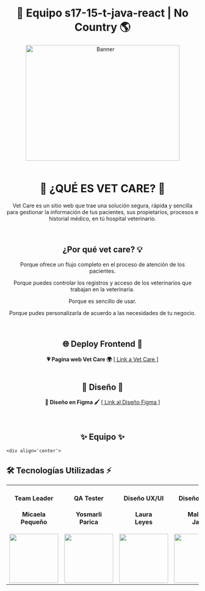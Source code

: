<h1 align="center">💓 Equipo s17-15-t-java-react | No Country 🌎</h1>
 
  <!-- PROJECT LOGO -->
  <div align='center'>
    <a href="https://the-pet.vercel.app//" target="_blank">
      <img src="![logo_variant](https://github.com/user-attachments/assets/22c3f41f-4f9e-4dd2-8f0d-2aa7dce2f105)" alt="Banner" width="403" height="302">
    </a>
  </div> 

<br>

<h1 align='center'>📑 ¿QUÉ ES  VET CARE? 🌈</h1>

<div align="center">
  <p>
   Vet Care es un sitio web que trae una solución segura, rápida y sencilla para gestionar la información de tus pacientes, sus propietarios, procesos e historial médico, en tú hospital veterinario. 
  </p>
</div>

<br>

<h2 align="center">¿Por qué vet care? 💡</h2>

<div align="center">
  <p>Porque ofrece un flujo completo en el proceso de atención de los pacientes. </p>
  <p>Porque puedes controlar los registros  y acceso de los veterinarios que trabajan en la veterinaria. </p>
  <p>Porque es sencillo de usar. </p>
  <p>Porque pudes personalizarla de acuerdo a las necesidades de tu negocio. </p>
</div>

<br>

<div align='center'>
  <h2>🌐 Deploy Frontend 🌟</h2>
</div>
<div align='center'>
  <b>💗 Pagina web Vet Care 🌍</b>
    <a href="https://the-pet.vercel.app/">[ Link a Vet Care ]</a>
</div>

<br>

<div align='center'>
  <h2>🎨 Diseño 🎨</h2>
</div>

<div align='center'>
  <b>🌈 Diseño en Figma 🖌️</b>
    <a href="https://www.figma.com/design/keH7ha6fp6UKMkbzcKrzPS/WEB-APP-VetCare?node-id=0-1&node-type=canvas&t=5mPkHoI2Z7U7ZTfO-0">[ Link al Diseño Figma ]</a>
</div>

<br>

<br>
<h2 align='center'>✨ Equipo ✨</h2>
<table align='center'>
  <tr>
    <td align='center'>
      <div>
       <h4>Team Leader</h4>
       <a href="https://www.linkedin.com/in/micaelapequeno/" target="_blank" rel="author">
        </a>
          <h4 style="margin-top: 1rem;">Micaela <br>Pequeño</h4>
        <div style='display: flex; flex-direction: column'>
          <a href="https://www.linkedin.com/in/micaelapequeno/" target="_blank">
            <img style='width:8rem' src="https://media.licdn.com/dms/image/v2/D4D35AQG1cHuRiwE43A/profile-framedphoto-shrink_800_800/profile-framedphoto-shrink_800_800/0/1699567187173?e=1727118000&v=beta&t=KDdlVleLf6_yCVQHygimUqqnK9DfGG-t7gDqh1TmNC0"/>
          </a>
        </div>
      </div>
       </td>
    <td align='center'>
      <div>
       <h4>QA Tester</h4>
        <a href="https://www.linkedin.com/in/yosmarli-parica-1156461a2/" target="_blank" rel="author">
        </a>
            <h4 style="margin-top: 1rem;">Yosmarli <br>Parica</h4>
        <div style='display: flex; flex-direction: column'>
          <a href="https://www.linkedin.com/in/yosmarli-parica-1156461a2/" target="_blank">
            <img style='width:8rem' src="https://media.licdn.com/dms/image/v2/D4D35AQGUM1p4R6W3mQ/profile-framedphoto-shrink_200_200/profile-framedphoto-shrink_200_200/0/1710174196054?e=1727118000&v=beta&t=A1IPxkIHOCRf5I9FF7uUTs334RPh_UUZ216FoOS5sUw"/>
          </a>
        </div>
      </div>
    </td>
    <td align='center'>
      <div>
       <h4>Diseño UX/UI</h4>
       <a href="https://www.linkedin.com/in/laura-leyes/" target="_blank" rel="author">
        </a>
        <h4 style="margin-top: 1rem;">Laura <br>Leyes</h4>
        <div style='display: flex; flex-direction: column'>
          <a href="https://www.linkedin.com/in/laura-leyes/" target="_blank">
            <img style='width:8rem' src="https://media.licdn.com/dms/image/v2/D4D35AQFJbeRnbzBaiw/profile-framedphoto-shrink_200_200/profile-framedphoto-shrink_200_200/0/1723433040995?e=1727118000&v=beta&t=Z10bzF16_IeAmcggHR6NcoN_NrHGIxftnsCNOcJodLE"/>
          </a>
        </div>
      </div>
    </td>
    <td align='center'>
      <div>
       <h4>Diseño UX/UI</h4>
       <a href="https://www.linkedin.com/in/malena-jara/" target="_blank" rel="author">
        </a>
        <h4 style="margin-top: 1rem;">Malena <br>Jara</h4>
        <div style='display: flex; flex-direction: column'>
          <a href="https://www.linkedin.com/in/malena-jara/" target="_blank">
            <img style='width:8rem' src="https://media.licdn.com/dms/image/v2/D4E03AQFsKplnYM_02g/profile-displayphoto-shrink_200_200/profile-displayphoto-shrink_200_200/0/1718280794132?e=1732147200&v=beta&t=GSWSbje2coEgLdWQffZ4_R5vsjijOFQjC2Gp5QTbXKg"/>
          </a>
        </div>
      </div>
    </td>










    <div align='center'>
  <h2>🛠️ Tecnologías Utilizadas ⚡</h2>
</div>
    











